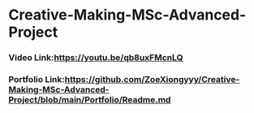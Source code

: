 # Creative-Making-MSc-Advanced-Project

### Video Link:<https://youtu.be/qb8uxFMcnLQ>
### Portfolio Link:<https://github.com/ZoeXiongyyy/Creative-Making-MSc-Advanced-Project/blob/main/Portfolio/Readme.md>
